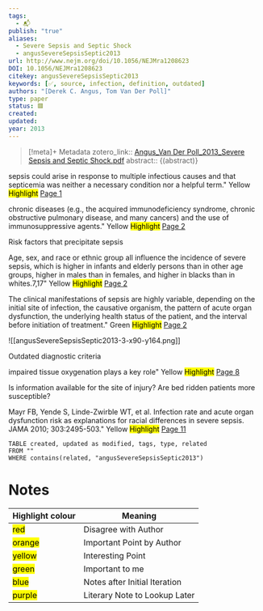 ```yaml
---
tags:
  - 📬
publish: "true"
aliases:
  - Severe Sepsis and Septic Shock
  - angusSevereSepsisSeptic2013
url: http://www.nejm.org/doi/10.1056/NEJMra1208623
DOI: 10.1056/NEJMra1208623
citekey: angusSevereSepsisSeptic2013
keywords: [✅, source, infection, definition, outdated]
authors: "[Derek C. Angus, Tom Van Der Poll]"
type: paper
status: 🟥
created: 
updated:
year: 2013
---
```




> [!meta]+ Metadata
> zotero_link:: [Angus_Van Der Poll_2013_Severe Sepsis and Septic Shock.pdf](zotero://select/library/items/P5DRM66X)
> abstract:: {(abstract)}


sepsis could arise in response to multiple infectious causes and that septicemia was neither a necessary condition nor a helpful term." Yellow
	<mark class="hltr-yellow" >Highlight</mark> [Page 1](zotero://open-pdf/library/items/?page=1&annotation=PNYKRE4S)

chronic diseases (e.g., the acquired immunodeficiency syndrome, chronic obstructive pulmonary disease, and many cancers) and the use of immunosuppressive agents." Yellow
	<mark class="hltr-yellow" >Highlight</mark> [Page 2](zotero://open-pdf/library/items/?page=2&annotation=NDUY2HXC)

Risk factors that precipitate sepsis

Age, sex, and race or ethnic group all influence the incidence of severe sepsis, which is higher in infants and elderly persons than in other age groups, higher in males than in females, and higher in blacks than in whites.7,17" Yellow
	<mark class="hltr-yellow" >Highlight</mark> [Page 2](zotero://open-pdf/library/items/?page=2&annotation=NRACJBBH)

The clinical manifestations of sepsis are highly variable, depending on the initial site of infection, the causative organism, the pattern of acute organ dysfunction, the underlying health status of the patient, and the interval before initiation of treatment." Green
	<mark class="hltr-green" >Highlight</mark> [Page 2](zotero://open-pdf/library/items/?page=2&annotation=MLLRYMSD)

![[angusSevereSepsisSeptic2013-3-x90-y164.png]]

Outdated diagnostic criteria

impaired tissue oxygenation plays a key role" Yellow
	<mark class="hltr-yellow" >Highlight</mark> [Page 8](zotero://open-pdf/library/items/?page=8&annotation=CE4WL6JR)

Is information available for the site of injury? Are bed ridden patients more susceptible?

Mayr FB, Yende S, Linde-Zwirble WT, et al. Infection rate and acute organ dysfunction risk as explanations for racial differences in severe sepsis. JAMA 2010; 303:2495-503." Yellow
	<mark class="hltr-yellow" >Highlight</mark> [Page 11](zotero://open-pdf/library/items/?page=11&annotation=9L6V8PMA)

```dataview
TABLE created, updated as modified, tags, type, related
FROM ""
WHERE contains(related, "angusSevereSepsisSeptic2013")
```


# Notes

| Highlight colour | Meaning |
|-----|----|
|<mark class="hltr-red">red</mark> | Disagree with Author |
|<mark class="hltr-orange">orange</mark> | Important Point by Author |
|<mark class="hltr-yellow">yellow</mark> | Interesting Point |
|<mark class="hltr-green">green</mark> | Important to me |
|<mark class="hltr-blue">blue</mark> | Notes after Initial Iteration |
|<mark class="hltr-purple">purple</mark> | Literary Note to Lookup Later |